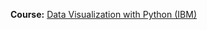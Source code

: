 **Course:** [Data Visualization with Python (IBM)](https://cognitiveclass.ai/courses/data-visualization-with-python)

